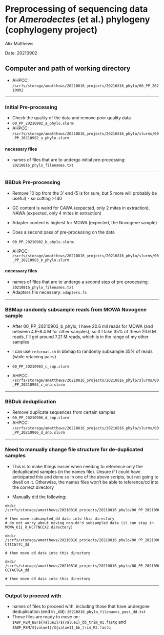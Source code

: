 # Preprocessing of sequencing data for <i>Amerodectes</i> (et al.) phylogeny (cophylogeny project)
Alix Matthews

Date: 20210902

## Computer and path of working directory
- AHPCC: ```/scrfs/storage/amatthews/20210816_projects/20210816_phylo/00_PP_20210902```

---

### Initial Pre-processing 

- Check the quality of the data and remove poor quality data
-  `00_PP_20210902_a_phylo.slurm`
- AHPCC: ``` /scrfs/storage/amatthews/20210816_projects/20210816_phylo/slurms/00_PP_20210902_a_phylo.slurm ```

#### necessary files

- names of files that are to undergo initial pre-processing: `20210816_phylo_filenames.txt`


---

### BBDuk Pre-processing 

- Remove 10 bp from the 3' end (5 is for sure, but 5 more will probably be useful) - so cutting >140
- GC content is weird for CAWA (expected, only 2 mites in extraction), NAWA (expected, only 4 mites in extraction)
- Adapter content is highest for MOWA (expected, the Novogene sample)

- Does a second pass of pre-processing on the data
- `00_PP_20210902_b_phylo.slurm`
- AHPCC: `/scrfs/storage/amatthews/20210816_projects/20210816_phylo/slurms/00_PP_20210903_b_phylo.slurm`


#### necessary files

- names of files that are to undergo a second step of pre-processing: `20210816_phylo_filenames.txt`
- Adapters file necessary: `adapters.fa` 

---

### BBMap randomly subsample reads from MOWA Novogene sample 

- After 00_PP_20210903_b_phylo, I have 20.6 mil reads for MOWA (and between 4.9-8.4 M for other samples), so if I take 35% of these 20.6 M reads, I'll get around 7.21 M reads, which is in the range of my other samples
- I can use `reformat.sh` in bbmap to randomly subsample 35% of reads (while retaining pairs)

- `00_PP_20210903_c_snp.slurm`
- AHPCC: `/scrfs/storage/amatthews/20210816_projects/20210816_phylo/slurms/00_PP_20210903_c_snp.slurm`


---

### BBDuk deduplication 

- Remove duplicate sequences from certain samples
- `00_PP_20210906_d_snp.slurm`
- AHPCC: `/scrfs/storage/amatthews/20210816_projects/20210816_phylo/slurms/00_PP_20210906_d_snp.slurm`


---
### Need to manually change file structure for de-duplicated samples

- This is to make things easier when needing to reference only the deduplicated samples (in the names file). Unsure if I could have anticipated this and done so in one of the above scripts, but not going to dwell on it. Otherwise, the names files won't be able to reference/cd into the correct directory

- Manually did the following:
```
mkdir /scrfs/storage/amatthews/20210816_projects/20210816_phylo/00_PP_20210902/Adapter_Removed_bb/MOWA_611_R_HC7TNCCX2_subsampled_dd

# then move subsampled_dd data into this directory
# do not worry about moving non-dd'd subsampled data (it can stay in MOWA_611_R_HC7TNCCX2 directory)

mkdir /scrfs/storage/amatthews/20210816_projects/20210816_phylo/00_PP_20210902/Adapter_Removed_bb/BPWA_337_C_CAAGCCAA-CTTCGTTC_dd

# then move dd data into this directory

mkdir /scrfs/storage/amatthews/20210816_projects/20210816_phylo/00_PP_20210902/Adapter_Removed_bb/CAWA_366_A_CCGGAATA-CCTACTGA_dd

# then move dd data into this directory
```

---
### Output to proceed with
- names of files to proceed with, including those that have undergone deduplication (end in _dd): `20210816_phylo_filenames_post_dd.txt`
- These files are ready to move on: `$ADP_REM_BB/${value1}/${value1}_bb_trim_R1.fastq` and `$ADP_REM/${value1}/${value1}_bb_trim_R2.fastq`





